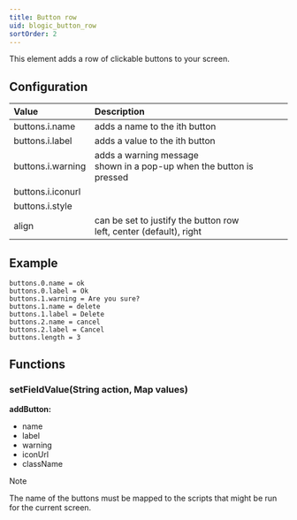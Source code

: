 ```yaml
---
title: Button row
uid: blogic_button_row
sortOrder: 2
---
```


This element adds a row of clickable buttons to your screen.

## Configuration

| Value             | Description                    |
|:------------------|:-------------------------------|
| buttons.i.name    | adds a name to the ith button  |
| buttons.i.label   | adds a value to the ith button |
| buttons.i.warning | adds a warning message<br/>shown in a pop-up when the button is pressed |
| buttons.i.iconurl | |
| buttons.i.style   | |
| align             | can be set to justify the button row <br/> left, center (default), right |

## Example

```crmscript
buttons.0.name = ok
buttons.0.label = Ok
buttons.1.warning = Are you sure?
buttons.1.name = delete
buttons.1.label = Delete
buttons.2.name = cancel
buttons.2.label = Cancel
buttons.length = 3
```

## Functions

### setFieldValue(String action, Map values)

**addButton:**

* name
* label
* warning
* iconUrl
* className

> [!NOTE]
> The name of the buttons must be mapped to the scripts that might be run for the current screen.
